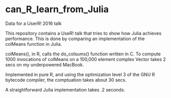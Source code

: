# can_R_learn_from_Julia
Data for a UserR! 2016 talk

This repository contains a UseR! talk that tries to show how 
Julia achieves performance. This is done by comparing an 
implementation of the colMeans function in Julia. 

colMeans(), in R, calls the do_colsums() function written in C.
To compute 1000 invocations of colMeans on a 100,000 element 
complex Vector takes 2 secs on my underpowered MacBook.

Implemented in pure R, and using the optimization level 3
of the GNU R bytecode compiler, the comptuation takes about
30 secs.

A straightforward Julia implementation takes .2 seconds.
